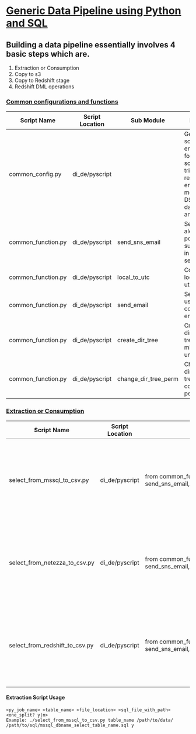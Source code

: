 # [Generic Data Pipeline using Python and SQL](https://confluence.fngn.com/display/DA/Generic+Data+Pipeline+using+Python+and+SQL#?lucidIFH-viewer-2f899c6a=1)
## Building a data pipeline essentially involves 4 basic steps which are.
1. Extraction or Consumption
2. Copy to s3
3. Copy to Redshift stage
4. Redshift DML operations



### [Common configurations and functions](https://confluence.fngn.com/display/DA/Common+configurations+and+functions)
| Script Name | Script Location | Sub Module | Purpose |
| ------------|-----------------|------------|---------|
| common_config.py|di_de/pyscript||Generic script to set environment for data, script, sql, trigger, aws region, encryption method, DSN for databases and others|
| common_function.py | di_de/pyscript | send_sns_email | Send email alerts to end points subscribed in AWS SNS service |
| common_function.py | di_de/pyscript | local_to_utc | Convert local time to utc time |
| common_function.py | di_de/pyscript | send_email | Send email using the corporate email server |
| common_function.py | di_de/pyscript | create_dir_tree | Create a directory tree just mkdir -p in unix |
| common_function.py | di_de/pyscript | change_dir_tree_perm | Change the directory tree and its content permission |

### [Extraction or Consumption](https://confluence.fngn.com/display/DA/Extraction+or+Consumption)
| Script Name | Script Location | Sub Module | Purpose |
| ------------|-----------------|------------|---------|
| select_from_mssql_to_csv.py | di_de/pyscript | from common_function import send_sns_email,create_dir_tree,change_dir_tree_perm | Extract any table from MSSQL to the specified directory in csv format with '\|' delimiter |
| select_from_netezza_to_csv.py | di_de/pyscript |from common_function import send_sns_email,create_dir_tree,change_dir_tree_perm| Extract any table from Netezza to the specified directory in csv format with '\|' delimiter |
| select_from_redshift_to_csv.py | di_de/pyscript | from common_function import send_sns_email,create_dir_tree,change_dir_tree_perm| Extract any table from Redshift to the specified directory in csv format with '\|' delimiter |

#### Extraction Script Usage
```
<py_job_name> <table_name> <file_location> <sql_file_with_path> <one_split? y|n>
Example: ./select_from_mssql_to_csv.py table_name /path/to/data/ /path/to/sql/mssql_dbname_select_table_name.sql y
```
